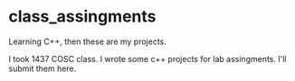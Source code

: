 # class_assingments
Learning C++, then these are my projects.

I took 1437 COSC class. I wrote some c++ projects for lab assingments. I'll submit them here.
